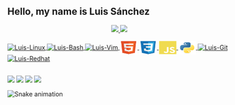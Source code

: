 ## Hello, my name is Luis Sánchez

<div align="center">
  <a href="https://github.com/Luisanchmor">
  <img height="180em" src="https://github-readme-stats.vercel.app/api?username=Luisanchmor&show_icons=true&theme=github_dark&include_all_commits=true&count_private=true"/>
  <img height="180em" src="https://github-readme-stats.vercel.app/api/top-langs/?username=Luisanchmor&layout=compact&langs_count=7&theme=github_dark"/>
</div>
  
  <div style="display: inline_block"><br>
  <img align="center" alt="Luis-Linux" height="30" width="40" src="https://cdn.jsdelivr.net/gh/devicons/devicon/icons/linux/linux-original.svg">
  <img align="center" alt="Luis-Bash" height="30" width="40" src="https://cdn.jsdelivr.net/gh/devicons/devicon/icons/bash/bash-original.svg">
  <img align="center" alt="Luis-Vim" height="30" width="40" src="https://cdn.jsdelivr.net/gh/devicons/devicon/icons/vim/vim-original.svg">    
  <img align="center" alt="Luis-HTML" height="30" width="40" src="https://raw.githubusercontent.com/devicons/devicon/master/icons/html5/html5-original.svg">
  <img align="center" alt="Luis-CSS" height="30" width="40" src="https://raw.githubusercontent.com/devicons/devicon/master/icons/css3/css3-original.svg">
  <img align="center" alt="Luis-Js" height="30" width="40" src="https://raw.githubusercontent.com/devicons/devicon/master/icons/javascript/javascript-plain.svg">
  <img align="center" alt="Luis-Python" height="30" width="40" src="https://raw.githubusercontent.com/devicons/devicon/master/icons/python/python-original.svg">
  <img align="center" alt="Luis-Git" height="30" width="40" src="https://cdn.jsdelivr.net/gh/devicons/devicon/icons/git/git-original.svg">
  <img align="center" alt="Luis-Redhat" height="30" width="40" src="https://cdn.jsdelivr.net/gh/devicons/devicon/icons/redhat/redhat-original.svg">

  ##
    
<div> 
<a href="https://stackoverflow.com/users/16662443/luis-s%c3%a1nchez" target="_blank"><img src="https://img.shields.io/badge/Stack_Overflow-FE7A16?style=for-the-badge&logo=stack-overflow&logoColor=white" target="_blank"></a>
<a href="https://twitter.com/LuisSnc58387045" target="_blank"><img src="https://img.shields.io/badge/Twitter-1DA1F2?style=for-the-badge&logo=twitter&logoColor=white" target="_blank"></a> 
<a href = "mailto:sanchez.unix@gmail.com"><img src="https://img.shields.io/badge/-Gmail-%23333?style=for-the-badge&logo=gmail&logoColor=white" target="_blank"></a>
<a href="#" target="_blank"><img src="https://img.shields.io/badge/YouTube-FF0000?style=for-the-badge&logo=youtube&logoColor=white" target="_blank"></a>  
</div>
    
   ![Snake animation](https://github.com/Luisanchmor/Luisanchmor/blob/output/github-contribution-grid-snake.svg)

  
<!---
- 👋 Hi, I’m @Luisanchmor
- 👀 I’m interested in three L's of my Life: Languages, Law and Linux.
- 🌱 I’m currently learning Javascript
- 💞️ I’m looking to collaborate on ...
- 📫 How to reach me ...
--->

<!---
Luisanchmor/Luisanchmor is a ✨ special ✨ repository because its `README.md` (this file) appears on your GitHub profile.
You can click the Preview link to take a look at your changes.
--->
